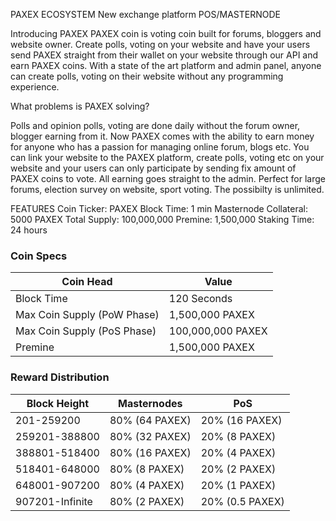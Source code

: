 PAXEX ECOSYSTEM
New exchange platform
POS/MASTERNODE

Introducing PAXEX
PAXEX coin is voting coin built for forums, bloggers and website owner. Create polls, voting on your website and have your users send PAXEX straight from their wallet on your website through our API and earn PAXEX coins.
With a state of the art platform and admin panel, anyone can create polls, voting on their website without any programming experience.

What problems is PAXEX solving?

Polls and opinion polls, voting are done daily without the forum owner, blogger earning from it. Now PAXEX comes with the ability to earn money for anyone who has a passion for managing online forum, blogs etc.
You can link your website to the PAXEX platform, create polls, voting etc on your website and your users can only participate by sending fix amount of PAXEX coins to vote. All earning goes straight to the admin.
Perfect for large forums, election survey on website, sport voting. The possibilty is unlimited.



FEATURES
Coin Ticker: PAXEX
Block Time: 1 min
Masternode Collateral: 5000 PAXEX
Total Supply: 100,000,000
Premine: 1,500,000
Staking Time: 24 hours



### Coin Specs
| **Coin Head**               | **Value**        |
|-----------------------------|------------------|
| Block Time                  | 120 Seconds       |
| Max Coin Supply (PoW Phase) | 1,500,000 PAXEX  |
| Max Coin Supply (PoS Phase) | 100,000,000 PAXEX|
| Premine                     | 1,500,000 PAXEX  |

### Reward Distribution

| **Block Height** | **Masternodes**  | **PoS**          |
|------------------|------------------|------------------|
| 201-259200       | 80% (64 PAXEX)   | 20% (16 PAXEX)   | 
| 259201-388800    | 80% (32 PAXEX)   | 20% (8 PAXEX)   | 
| 388801-518400    | 80% (16 PAXEX)   | 20% (4 PAXEX)    |
| 518401-648000    | 80% (8 PAXEX)   | 20% (2 PAXEX)  | 
| 648001-907200    | 80% (4 PAXEX)    | 20% (1 PAXEX) |
| 907201-Infinite  | 80% (2 PAXEX)  | 20% (0.5 PAXEX) | 


